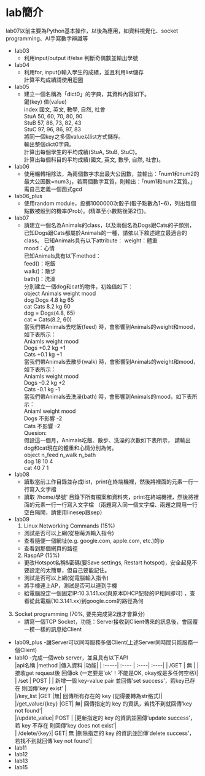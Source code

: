 # lab簡介
lab07以前主要為Python基本操作，以後為應用，如資料視覺化、socket programming、AI手寫數字辨識等
* lab03
  - 利用input/output if/else 判斷奇偶數並輸出學號  
* lab04
  - 利用for, input()輸入學生的成績，並且利用list儲存  
    計算平均成績請使用迴圈  
* lab05  
  - 建立一個名稱為「dict0」的字典，其資料內容如下。  
    鍵(key)	值(value)  
    index	國文, 英文, 數學, 自然, 社會  
    StuA	50, 60, 70, 80, 90  
    StuB	57, 86, 73, 82, 43  
    StuC	97, 96, 86, 97, 83  
    將同一個key之多個value以list方式儲存。  
    輸出整個dict0字典。  
    計算出每個學生的平均成績(StuA, StuB, StuC)。  
    計算出每個科目的平均成績(國文, 英文, 數學, 自然, 社會)。    
* lab06  
  - 使用輾轉相除法，為兩個數字求出最大公因數，並輸出：「num1和num2的最大公因數=num3」，若兩個數字互質，則輸出：「num1和num2互質。」需自己定義一個函式gcd  
* lab06_plus  
  - 使用random module，投擲1000000次骰子(骰子點數為1~6)，列出每個點數被骰到的機率(Prob)。(精準至小數點後第2位)。  
* lab07
  - 請建立一個名為Animals的class，以及兩個名為Dogs跟Cats的子類別，已知Dogs跟Cats都屬於Animals的一種，請依以下敘述建立最適合的class。
    已知Animals具有以下attribute：
    weight：體重  
    mood：心情  
    已知Animals具有以下method：    
    feed()：吃飯  
    walk()：散步  
    bath()：洗澡  
    分別建立一個dog和cat的物件，初始值如下：  
    object	Animals	weight	mood  
    dog	Dogs	4.8 kg	65  
    cat	Cats	8.2 kg	60  
    dog = Dogs(4.8, 65)  
    cat = Cats(8.2, 60)  
    當我們帶Animals去吃飯(feed) 時，會影響到Animals的weight和mood，如下表所示：  
    Aniamls	weight	mood  
    Dogs	+0.2 kg	+1  
    Cats	+0.1 kg	+1  
    當我們帶Animals去散步(walk) 時，會影響到Animals的weight和mood，如下表所示：  
    Aniamls	weight	mood  
    Dogs	-0.2 kg	+2  
    Cats	-0.1 kg	-1  
    當我們帶Animals去洗澡(bath) 時，會影響到Animals的mood，如下表所示：  
    Aniaml	weight	mood  
    Dogs	不影響	-2  
    Cats	不影響	-2  
    Quesion:  
    假設這一個月，Animals吃飯、散步、洗澡的次數如下表所示， 請輸出dog和cat現在的體重和心情分別為何。  
    object	n_feed	n_walk	n_bath  
    dog	18	10	4  
    cat	40	7	1  
* lab08
  - 讀取當前工作目錄並存成list，print在終端機裡，然後將裡面的元素一行一行寫入文字檔
  - 讀取 ‘/home/學號’ 目錄下所有檔案和資料夾，print在終端機裡，然後將裡面的元素一行一行寫入文字檔
（兩題寫入同一個文字檔、兩題之間用一行空白隔開，請使用linesep跟sep）
* lab09
  1. Linux Networking Commands (15%)
  - 測試是否可以上網(從樹莓派輸入指令)
  - 查看隨便一個網址(e.g. google.com, apple.com, etc.)的ip
  - 查看到那個網頁的路徑
  2. RaspAP (15%)
    - 更改Hotspot名稱&密碼(要Save settings, Restart hotspot)，安全起見不要設定的太簡單，但自己要能記住。
    - 測試是否可以上網(從電腦輸入指令)
    - 將手機連上AP，測試是否可以連到手機
    - 給電腦設定一個固定IP:10.3.141.xx(與原本DHCP配發的IP相同即可)
    ，查看從此電腦(10.3.141.xx)到google.com的路徑為何
3. Socket programming (70%, 要先完成第2題才會算分)
    - 請寫一個TCP Socket，功能：Server接收到Client傳來的訊息後，會回覆一模一樣的訊息給Client
* lab09_plus
  -讓Server可以同時服務多個Client(上述Server同時間只能服務一個Client)
* lab10
  -完成一個web server，並且具有以下API  
|api名稱	|method	|傳入資料	|功能|
| :-----| :---- | :----| :----|
| /GET	| 無 |  | 接收get request後 回傳ok (一定要是’ok’！不能是OK, okay或是多任何空格)|  
| /set	| POST		|  | 新增一個 key-value pair 並回傳’set success’，若key已存在 則回傳’key exist’ |  
|/key_list	|GET	|無|	回傳所有存在的 key (記得要轉為str格式)|
|/get_value/{key}	|GET|	無|	回傳指定的 key 的資訊，若找不到就回傳’key not found’|  
|/update_value|	POST		| |更新指定的 key 的資訊並回傳’update success’，若 key 不存在 則回傳’key does not exist’|  
| /delete/{key}|	GET|	無	|刪除指定的 key 的資訊並回傳’delete success’，若找不到就回傳’key not found’|  
* lab11
* lab12
* lab13
* lab15
